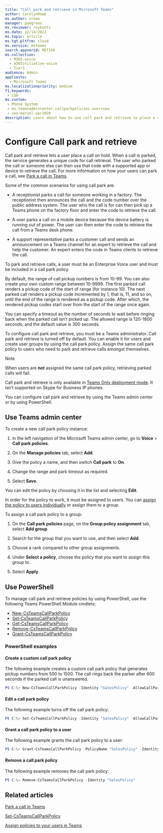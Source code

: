 ```yaml
---
title: "Call park and retrieve in Microsoft Teams"
author: CarolynRowe
ms.author: crowe
manager: pamgreen
ms.reviewer: roykuntz
ms.date: 12/14/2023
ms.topic: article
ms.tgt.pltfrm: cloud
ms.service: msteams
search.appverid: MET150
ms.collection: 
  - M365-voice
  - m365initiative-voice
  - Tier1
audience: Admin
appliesto: 
  - Microsoft Teams
ms.localizationpriority: medium
f1.keywords: 
 - CSH
ms.custom: 
 - Phone System
 - ms.teamsadmincenter.callparkpolicies.overview
 - seo-marvel-apr2020
description: Learn about how to use call park and retrieve to place a call on hold in Microsoft Teams.
---
```


# Configure Call park and retrieve

Call park and retrieve lets a user place a call on hold. When a call is parked, the service generates a unique code for call retrieval. The user who parked the call or someone else can then use that code with a supported app or device to retrieve the call. For more information on how your users can park a call, see [Park a call in Teams](https://support.office.com/article/park-a-call-in-teams-8538c063-d676-4e9a-8045-fc3b7299bb2f).

Some of the common scenarios for using call park are:

- A receptionist parks a call for someone working in a factory. The receptionist then announces the call and the code number over the public address system. The user who the call is for can then pick up a Teams phone on the factory floor and enter the code to retrieve the call.

- A user parks a call on a mobile device because the device battery is running out of power. The user can then enter the code to retrieve the call from a Teams desk phone.

- A support representative parks a customer call and sends an announcement on a Teams channel for an expert to retrieve the call and help the customer. An expert enters the code in Teams clients to retrieve the call.

To park and retrieve calls, a user must be an Enterprise Voice user and must be included in a call park policy.

By default, the range of call pickup numbers is from 10-99. You can also create your own custom range between 10-9999. The first parked call renders a pickup code of the start of range (for instance 10). The next parked call renders a pickup code incremented by 1, that is, 11, and so on, until the end of the range is rendered as a pickup code. After which, the rendered pickup codes start over from the start of the range once again.

You can specify a timeout as the number of seconds to wait before ringing back when the parked call isn't picked up. The allowed range is 120-1800 seconds, and the default value is 300 seconds.

To configure call park and retrieve, you must be a Teams administrator. Call park and retrieve is turned off by default. You can enable it for users and create user groups by using the call park policy. Assign the same call park policy to users who need to park and retrieve calls amongst themselves.  

> [!NOTE]
> When users are **not** assigned the same call park policy, retrieving parked calls will fail.
> 
> Call park and retrieve is only available in [Teams Only deployment mode](teams-and-skypeforbusiness-coexistence-and-interoperability.md). It isn't supported on Skype for Business IP phones.

You can configure call park and retrieve by using the Teams admin center or by using PowerShell.

## Use Teams admin center

To create a new call park policy instance:

1. In the left navigation of the Microsoft Teams admin center, go to **Voice** > **Call park policies**.

2. On the **Manage policies** tab, select **Add**.

3. Give the policy a name, and then switch **Call park** to **On**.

4. Change the range and park timeout as required.

5. Select **Save**.

You can edit the policy by choosing it in the list and selecting **Edit**.

In order for the policy to work, it must be assigned to users. You can [assign the policy to users individually](assign-policies-users-and-groups.md) or assign them to a group.

To assign a call park policy to a group:

1. On the **Call park policies** page, on the **Group policy assignment** tab, select **Add group**.

2. Search for the group that you want to use, and then select **Add**.

3. Choose a rank compared to other group assignments.

4. Under **Select a policy**, choose the policy that you want to assign this group to.

5. Select **Apply**.

## Use PowerShell

To manage call park and retrieve policies by using PowerShell, use the following Teams PowerShell Module cmdlets:

- [New-CsTeamsCallParkPolicy](/powershell/module/teams/new-csteamscallparkpolicy)
- [Set-CsTeamsCallParkPolicy](/powershell/module/teams/set-csteamscallparkpolicy)
- [Get-CsTeamsCallParkPolicy](/powershell/module/teams/get-csteamscallparkpolicy)
- [Remove-CsTeamsCallParkPolicy](/powershell/module/teams/remove-csteamscallparkpolicy)
- [Grant-CsTeamsCallParkPolicy](/powershell/module/teams/grant-csteamscallparkpolicy)

### PowerShell examples

#### Create a custom call park policy

The following example creates a custom call park policy that generates pickup numbers from 500 to 1500. The call rings back the parker after 600 seconds if the parked call is unanswered.

```powershell
PS C:\> New-CsTeamsCallParkPolicy -Identity "SalesPolicy" -AllowCallPark $true -PickupRangeStart 500 -PickupRangeEnd 1500 -ParkTimeoutSeconds 600
```

#### Edit a call park policy

The following example turns off the call park policy:

```powershell
PS C:\> Set-CsTeamsCallParkPolicy -Identity "SalesPolicy" -AllowCallPark $false
```

#### Grant a call park policy to a user

The following example grants the call park policy to a user:

```powershell
PS C:\> Grant-CsTeamsCallParkPolicy -PolicyName "SalesPolicy" -Identity Ken.Myer@contoso.com
```

#### Remove a call park policy

The following example removes the call park policy:

```powershell
PS C:\> Remove-CsTeamsCallParkPolicy -Identity "SalesPolicy"
```

## Related articles

[Park a call in Teams](https://support.office.com/article/park-a-call-in-teams-8538c063-d676-4e9a-8045-fc3b7299bb2f)

[Set-CsTeamsCallParkPolicy](/powershell/module/teams/set-csteamscallparkpolicy)

[Assign policies to your users in Teams](policy-assignment-overview.md)

